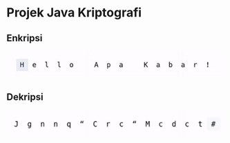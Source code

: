 # Projek Java Kriptografi


## Enkripsi
![encipsi](https://github.com/Fajar-ab/Coding-ngan/blob/main/img/enkripsi.gif)

## Dekripsi
![dekripsi](https://github.com/Fajar-ab/Coding-ngan/blob/main/img/dekripsi.gif)
